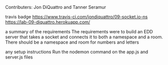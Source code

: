 
Contributers:
Jon DiQuattro and Tanner Seramur

travis badge
https://www.travis-ci.com/jondiquattro/09-socket.io-ns
https://lab-09-diquattro.herokuapp.com/

a summary of the requirements
The requirements were to build an EDD server that takes a socket and connects it to both a namespace and a room.
There should be a namespace and room for numbers and letters

any setup instructions
Run the nodemon command on the app.js and server.js files





